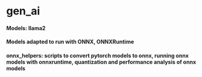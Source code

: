 # gen_ai

#### Models: llama2

#### Models adapted to run with ONNX, ONNXRuntime

#### onnx_helpers: scripts to convert pytorch models to onnx, running onnx models with onnxruntime, quantization and performance analysis of onnx models
